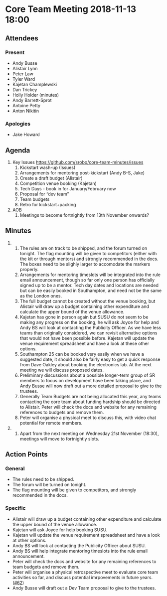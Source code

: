 # Core Team Meeting 2018-11-13 18:00

## Attendees
### Present
- Andy Busse
- Alistair Lynn
- Peter Law
- Tyler Ward
- Kajetan Champlewski
- Dan Trickey
- Holly Holder (minutes)
- Andy Barrett-Sprot
- Antoine Petty
- Anton Nikitin
### Apologies
- Jake Howard

## Agenda
1. Key Issues https://github.com/srobo/core-team-minutes/issues 
	1. Kickstart wash-up (Issues) 
	2. Arrangements for mentoring post-kickstart (Andy B-S, Jake)
	3. Create a draft budget (Alistair) 
	4. Competition venue booking (Kajetan) 
	5. Tech Days - book in for January/February now
	6. Proposal for “dev team”
	7. Team budgets
	8. Retro for kickstart+packing
2. AOB 
	1. Meetings to become fortnightly from 13th November onwards?

## Minutes
1. 
	1. The rules are on track to be shipped, and the forum turned on tonight. The flag mounting will be given to competitors (either with the kit or through mentors) and strongly recommended in the docs. The boxes need to be slighly larger to accomodate the markers properly.
	2. Arrangements for mentoring timeslots will be integrated into the rule email announcement, though so far only one person has officially signed up to be a mentor. Tech day dates and locations are needed but can be easily booked in Southampton, and need not be the same as the London ones.
	3. The full budget cannot be created without the venue booking, but Alistair will draw up a budget containing other expenditure and calculate the upper bound of the venue allowance.
	4. Kajetan has gone in person again but SUSU do not seem to be making any progress on the booking, he will ask Joyce for help and Andy BS will look at contacting the Publicity Officer. As we have less teams than originally considered, we can revisit alternative options that would not have been possible before. Kajetan will update the venue requirement spreadsheet and have a look at these other options.
	5. Southampton 25 can be booked very easily when we have a suggested date, it should also be fairly easy to get a quick response from Dave Oakley about booking the electronics lab. At the next meeting we will discuss proposed dates.
	6. Preliminary discussions about a possible longer-term group of SR members to focus on development have been taking place, and Andy Busse will now draft out a more detailed proposal to give to the trustees.
	7. Generally Team Budgets are not being allocated this year, any teams contacting the core team about funding hardship should be directed to Alistair. Peter will check the docs and website for any remaining references to budgets and remove them.
	8. Peter will organise a physical meet to discuss this, with video chat potential for remote members.
2. 
	1. Apart from the next meeting on Wednesday 21st November (18:30), meetings will move to fortnightly slots.

## Action Points
### General
- The rules need to be shipped. 
- The forum will be turned on tonight. 
- The flag mounting will be given to competitors, and strongly recommended in the docs. 
### Specific
- Alistair will draw up a budget containing other expenditure and calculate the upper bound of the venue allowance.
- Kajetan will ask Joyce for help booking SUSU. 
- Kajetan will update the venue requirement spreadsheet and have a look at other options.
- Andy BS will look at contacting the Publicity Officer about SUSU.
- Andy BS will help integrate mentoring timeslots into the rule email announcement.
- Peter will check the docs and website for any remaining references to team budgets and remove them.
- Peter will organise a physical retrospective meet to evaluate core team activities so far, and discuss potential imrpovements in future years. ([#62](https://github.com/srobo/core-team-minutes/issues/62))
- Andy Busse will draft out a Dev Team proposal to give to the trustees.

